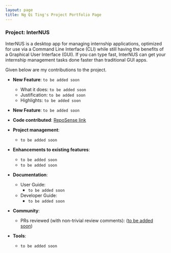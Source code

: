 ```yaml
---
layout: page
title: Ng Qi Ting's Project Portfolio Page
---
```


### Project: InterNUS

InterNUS is a desktop app for managing internship applications, optimized for use via a Command Line Interface (CLI) while still having the benefits of a Graphical User Interface (GUI). If you can type fast, InterNUS can get your internship management tasks done faster than traditional GUI apps.

Given below are my contributions to the project.

* **New Feature**: `to be added soon`
    * What it does: `to be added soon`
    * Justification: `to be added soon`
    * Highlights: `to be added soon`

* **New Feature**: `to be added soon`


* **Code contributed**: [RepoSense link](https://nus-cs2103-ay2223s1.github.io/tp-dashboard/?search=nqt230&breakdown=true)


* **Project management**:
    * `to be added soon`

* **Enhancements to existing features**:
    * `to be added soon`
    * `to be added soon`

* **Documentation**:
    * User Guide:
        * `to be added soon`
    * Developer Guide:
        * `to be added soon`

* **Community**:
    * PRs reviewed (with non-trivial review comments): ([to be added soon]())

* **Tools**:
    * `to be added soon`


